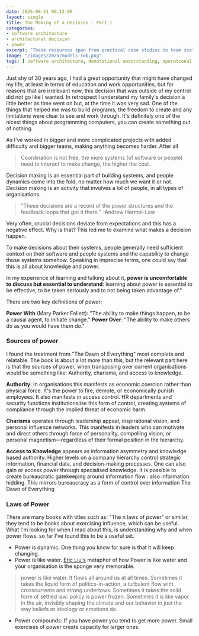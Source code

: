 ```yaml
---
date: 2025-08-21 00:12:00
layout: single
title: The Making of a Decision - Part 1
categories:
- software architecture
- architectural decision
- power
excerpt: "These resources span from practical case studies in team scaling to theoretical frameworks for understanding programming languages, unified by a common thread: how we structure our thinking to solve hard problems. Whether examining ProTime's journey from feature teams to domain-owned teams, exploring different approaches to teaching programming concepts, or critically evaluating the models that shape our decision-making, each resource helps navigating the experience of building software.."
image: "/images/2025/models-rwb.png"
tags: [ software architecture, denotational understanding, operational understanding]
---
```


Just shy of 30 years ago, I had a great opportunity that might have changed my life, at least in terms of education and work opportunities, but for reasons that are irrelevant now, this decision that was outside of my control did not go like I wanted. In retrospect I understand my family's decision a little better as time went on but, at the time it was very sad. One of the things that helped me was to build programs, the freedom to create and any limitations were clear to see and work through. It's definitely one of the nicest things about programming computers, you can create something out of nothing.

As I've worked in bigger and more complicated projects with added difficulty and bigger teams, making anything becomes harder. After all

> Coordination is not free, the more systems (of software or people) need to interact to make change, the higher the cost.

Decision making is an essential part of building systems, and people dynamics come into the fold, no matter how much we want it or not. Decision making is an activity that involves a lot of people, in all types of organisations. 

> "These decisions are a record of the power structures and the feedback loops that got it there." -Andrew Harmel-Law

Very often, crucial decisions deviate from expectations and this has a negative effect. Why is that? This led me to examine what makes a decision happen.

To make decisions about their systems, people generally need sufficient context on their software and people systems and the capability to change those systems somehow. Speaking in imprecise terms, one could say that this is all about knowledge and power.

In my experience of learning and talking about it, **power is uncomfortable to discuss but essential to understand**: learning about power is essential to be effective, to be taken seriously and to not being taken advantage of."

There are two key definitions of power: 

**Power With** (Mary Parker Follett): "The ability to make things happen, to be a causal agent, to initiate change." 
**Power Over**: "The ability to make others do as you would have them do." 



### Sources of power

I found the treatment from "The Dawn of Everything" most complete and relatable. The book is about a lot more than this, but the relevant part here is that the sources of power, when transposing over current organisations would be something like:  Authority, charisma, and access to knowledge.

**Authority**: In organisations this manifests as economic coercion rather than physical force. It's the power to fire, demote, or economically punish employees. It also manifests in access control.  HR departments and security functions institutionalise this form of control, creating systems of compliance through the implied threat of economic harm.

**Charisma** operates through leadership appeal, inspirational vision, and personal influence networks. This manifests in leaders who can motivate and direct others through force of personality, compelling vision, or personal magnetism—regardless of their formal position in the hierarchy.

**Access to Knowledge** appears as information asymmetry and knowledge based authority. Higher levels on a company hierarchy control strategic information, financial data, and decision-making processes. One can also gain or access power through specialised knowledge. It is possible to create bureaucratic gatekeeping around information flow . also information hidding. This mirrors bureaucracy as a form of control over information The Dawn of Everything 



### Laws of Power

There are many books with titles such as: "The n laws of power" or similar, they tend to be books about exercising influence, which can be useful. What I'm looking for when I read about this, is understanding why and when power flows. so far I've found this to be a useful set.

* Power is dynamic. One thing you know for sure is that it will keep changing.
* Power is like water.  [Eric Liu's]() metaphor of how Power is like water and your organisation is the sponge very memorable.  
> power is like water. It flows all around us at all times. Sometimes it takes the liquid form of politics-in-action, a turbulent flow with crosscurrents and strong undertows. Sometimes it takes the solid form of settled law: policy is power frozen. Sometimes it is like vapor in the air, invisibly shaping the climate and our behavior in just the way beliefs or ideology or emotions do.
* Power compounds: If you have power you tend to get more power. Small exercises of power create capacity for larger ones. 


